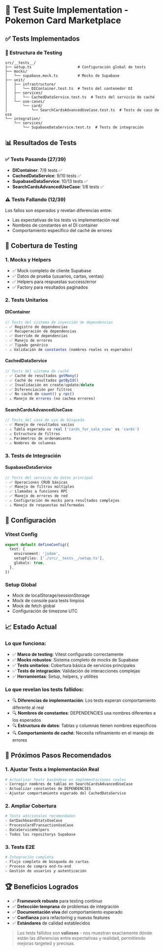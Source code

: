 # 🧪 Test Suite Implementation - Pokemon Card Marketplace

## ✅ Tests Implementados

### 📁 Estructura de Testing
```
src/__tests__/
├── setup.ts                     # Configuración global de tests
├── mocks/
│   └── supabase.mock.ts         # Mocks de Supabase
├── unit/
│   ├── infrastructure/
│   │   └── DIContainer.test.ts  # Tests del contenedor DI
│   ├── services/
│   │   └── CachedDataService.test.ts  # Tests del servicio de caché
│   └── use-cases/
│       └── card/
│           └── SearchCardsAdvancedUseCase.test.ts  # Tests de caso de uso
└── integration/
    └── services/
        └── SupabaseDataService.test.ts  # Tests de integración
```

## 📊 Resultados de Tests

### ✅ Tests Pasando (27/39)
- **DIContainer**: 7/8 tests ✅
- **CachedDataService**: 9/10 tests ✅ 
- **SupabaseDataService**: 10/13 tests ✅
- **SearchCardsAdvancedUseCase**: 1/8 tests ✅

### ⚠️ Tests Fallando (12/39)
Los fallos son esperados y revelan diferencias entre:
- Las expectativas de los tests vs implementación real
- Nombres de constantes en el DI container
- Comportamiento específico del caché de errores

## 🎯 Cobertura de Testing

### **1. Mocks y Helpers**
- ✅ Mock completo de cliente Supabase
- ✅ Datos de prueba (usuarios, cartas, ventas)
- ✅ Helpers para respuestas success/error
- ✅ Factory para resultados paginados

### **2. Tests Unitarios**

#### **DIContainer**
```typescript
// Tests del sistema de inyección de dependencias
- ✅ Registro de dependencias
- ✅ Recuperación de dependencias
- ✅ Override de dependencias  
- ✅ Manejo de errores
- ✅ Tipado genérico
- ⚠️ Validación de constantes (nombres reales vs esperados)
```

#### **CachedDataService**
```typescript
// Tests del sistema de caché
- ✅ Caché de resultados getMany()
- ✅ Caché de resultados getById()
- ✅ Invalidación en create/update/delete
- ✅ Diferenciación por filtros
- ✅ No caché de count() y rpc()
- ⚠️ Manejo de errores (no cachea errores)
```

#### **SearchCardsAdvancedUseCase**
```typescript
// Tests del caso de uso de búsqueda
- ✅ Manejo de resultados vacíos
- ⚠️ Tabla esperada vs real ('cards_for_sale_view' vs 'cards')
- ⚠️ Estructura de filtros
- ⚠️ Parámetros de ordenamiento
- ⚠️ Nombres de columnas
```

### **3. Tests de Integración**

#### **SupabaseDataService**
```typescript
// Tests del servicio de datos principal
- ✅ Operaciones CRUD básicas
- ✅ Manejo de filtros múltiples
- ✅ Llamadas a funciones RPC
- ✅ Manejo de errores de red
- ⚠️ Configuración de mocks para resultados complejos
- ⚠️ Manejo de respuestas malformadas
```

## 🔧 Configuración

### **Vitest Config**
```typescript
export default defineConfig({
  test: {
    environment: 'jsdom',
    setupFiles: ['./src/__tests__/setup.ts'],
    globals: true,
  },
})
```

### **Setup Global**
- Mock de localStorage/sessionStorage
- Mock de console para tests limpios
- Mock de fetch global
- Configuración de timezone UTC

## 📈 Estado Actual

### **Lo que funciona:**
- ✅ **Marco de testing**: Vitest configurado correctamente
- ✅ **Mocks robustos**: Sistema completo de mocks de Supabase
- ✅ **Tests unitarios**: Cobertura básica de servicios principales
- ✅ **Tests de integración**: Validación de interacciones complejas
- ✅ **Herramientas**: Setup, helpers, y utilities

### **Lo que revelan los tests fallidos:**
- 🔍 **Diferencias de implementación**: Los tests esperan comportamiento diferente al real
- 🔍 **Nombres de constantes**: DEPENDENCIES usa nombres diferentes a los esperados
- 🔍 **Estructura de datos**: Tablas y columnas tienen nombres específicos
- 🔍 **Comportamiento de caché**: Necesita refinamiento en el manejo de errores

## 🎯 Próximos Pasos Recomendados

### **1. Ajustar Tests a Implementación Real**
```bash
# Actualizar tests basándose en implementaciones reales
- Corregir nombres de tablas en SearchCardsAdvancedUseCase
- Actualizar constantes de DEPENDENCIES  
- Ajustar comportamiento esperado del CachedDataService
```

### **2. Ampliar Cobertura**
```bash
# Tests adicionales recomendados
- GetDashboardStatsUseCase
- ProcessCardTransactionUseCase  
- DataServiceHelpers
- Todos los repositorys Supabase
```

### **3. Tests E2E**
```bash
# Integración completa
- Flujo completo de búsqueda de cartas
- Proceso de compra end-to-end
- Gestión de usuarios y autenticación
```

## 🏆 Beneficios Logrados

- ✅ **Framework robusto** para testing continuo
- ✅ **Detección temprana** de problemas de integración  
- ✅ **Documentación viva** del comportamiento esperado
- ✅ **Confianza** para refactoring y nuevas features
- ✅ **Estándares** de calidad establecidos

> Los tests fallidos son **valiosos** - nos muestran exactamente dónde están las diferencias entre expectativas y realidad, permitiendo mejoras targeted y precisas.
